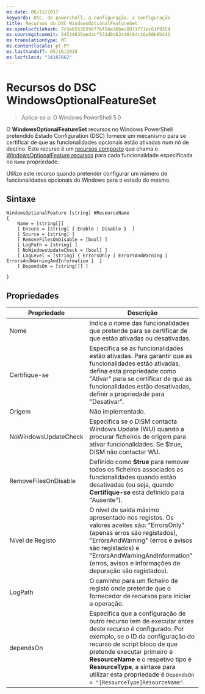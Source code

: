 ```yaml
---
ms.date: 06/12/2017
keywords: DSC, do powershell, a configuração, a configuração
title: Recursos do DSC WindowsOptionalFeatureSet
ms.openlocfilehash: 7c5eb553b396776f54a36bec8971f71ec61f9354
ms.sourcegitcommit: 54534635eedacf531d8d6344019dc16a50b8b441
ms.translationtype: MT
ms.contentlocale: pt-PT
ms.lasthandoff: 05/16/2018
ms.locfileid: "34187662"
---
```

# <a name="dsc-windowsoptionalfeatureset-resource"></a>Recursos do DSC WindowsOptionalFeatureSet

> Aplica-se a: O Windows PowerShell 5.0

O **WindowsOptionalFeatureSet** recursos no Windows PowerShell pretendido Estado Configuration (DSC) fornece um mecanismo para se certificar de que as funcionalidades opcionais estão ativadas num nó de destino.
Este recurso é um [recursos composto](authoringResourceComposite.md) que chama o [WindowsOptionalFeature recursos](windowsOptionalFeatureResource.md) para cada funcionalidade especificada no `Name` propriedade.

Utilize este recurso quando pretender configurar um número de funcionalidades opcionais do Windows para o estado do mesmo.

## <a name="syntax"></a>Sintaxe

```
WindowsOptionalFeature [string] #ResourceName
{
    Name = [string[]]
    [ Ensure = [string] { Enable | Disable }  ]
    [ Source = [string] ]
    [ RemoveFilesOnDisable = [bool] ]
    [ LogPath = [string] ]
    [ NoWindowsUpdateCheck = [bool] ]
    [ LogLevel = [string] { ErrorsOnly | ErrorsAndWarning | ErrorsAndWarningAndInformation }  ]
    [ DependsOn = [string[]] ]

}
```

## <a name="properties"></a>Propriedades

|  Propriedade  |  Descrição   |
|---|---|
| Nome| Indica o nome das funcionalidades que pretende para se certificar de que estão ativadas ou desativadas.|
| Certifique-se| Especifica se as funcionalidades estão ativadas. Para garantir que as funcionalidades estão ativadas, defina esta propriedade como "Ativar" para se certificar de que as funcionalidades estão desativadas, definir a propriedade para "Desativar".|
| Origem| Não implementado.|
| NoWindowsUpdateCheck| Especifica se o DISM contacta Windows Update (WU) quando a procurar ficheiros de origem para ativar funcionalidades. Se $true, DISM não contactar WU.|
| RemoveFilesOnDisable| Definido como **$true** para remover todos os ficheiros associados as funcionalidades quando estão desativadas (ou seja, quando **Certifique-se** está definido para "Ausente").|
| Nível de Registo| O nível de saída máximo apresentado nos registos. Os valores aceites são: "ErrorsOnly" (apenas erros são registados), "ErrorsAndWarning" (erros e avisos são registados) e "ErrorsAndWarningAndInformation" (erros, avisos e informações de depuração são registados).|
| LogPath| O caminho para um ficheiro de registo onde pretende que o fornecedor de recursos para iniciar a operação.|
| dependsOn| Especifica que a configuração de outro recurso tem de executar antes deste recurso é configurado. Por exemplo, se o ID da configuração do recurso de script bloco de que pretende executar primeiro é __ResourceName__ e o respetivo tipo é __ResourceType__, a sintaxe para utilizar esta propriedade é `DependsOn = "[ResourceType]ResourceName"`.|